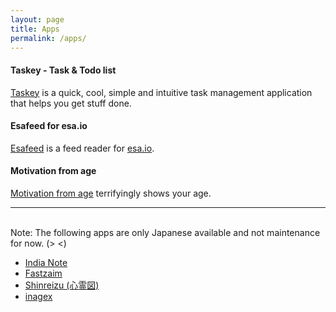 ```yaml
---
layout: page
title: Apps
permalink: /apps/
---
```


#### Taskey - Task & Todo list

[Taskey](https://itunes.apple.com/us/app/taskey-tasuku-guan-li-todorisuto/id1063089003?ls=1&mt=8) is a quick, cool, simple and intuitive task management application that helps you get stuff done.

#### Esafeed for esa.io

[Esafeed](https://itunes.apple.com/us/app/esafeed-for-esa.io/id1111901482?ls=1&mt=8) is a feed reader for [esa.io](https://esa.io/).

#### Motivation from age

[Motivation from age](https://itunes.apple.com/us/app/motivation-from-age/id1028896399?ls=1&mt=8) terrifyingly shows your age.

---
<br>
Note: The following apps are only Japanese available and not maintenance for now. (> <)

- [India Note](https://itunes.apple.com/us/app/india-note-indono-xian-daiwo/id976964541?ls=1&mt=8)
- [Fastzaim](https://itunes.apple.com/us/app/fastzaim-su-zaokuzaimni-tou/id883247555?ls=1&mt=8)
- [Shinreizu (心霊図)](https://itunes.apple.com/us/app/xin-ling-tu/id574730808?ls=1&mt=8)
- [inagex](https://itunes.apple.com/us/app/inagex/id552058343?ls=1&mt=8)
